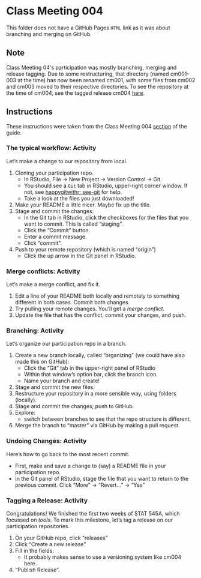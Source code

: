 # Class Meeting 004
This folder does not have a GitHub Pages `HTML` link as it was about branching and merging on GitHub.

## Note
Class Meeting 04's participation was mostly branching, merging and release tagging. Due to some restructuring, that directory (named cm001-003 at the time) has now been renamed cm001, with some files from cm002 and cm003 moved to their respective directories. To see the repository at the time of cm004, see the tagged release cm004 [here](https://github.com/dy-lin/STAT545-participation/tree/cm004).

## Instructions
These instructions were taken from the Class Meeting 004 [section](https://stat545guidebook.netlify.com/the-version-control-workflow.html) of the guide.

### The typical workflow: Activity

Let’s make a change to our repository from local.

1. Cloning your participation repo.
    * In RStudio, File -> New Project -> Version Control -> Git.
    * You should see a `Git` tab in RStudio, upper-right corner window. If not, see [happygitwithr: see-git](http://happygitwithr.com/rstudio-see-git.html) for help.
    * Take a look at the files you just downloaded!
1. Make your README a little nicer. Maybe fix up the title.
1. Stage and commit the changes:
    * In the Git tab in RStudio, click the checkboxes for the files that you want to commit. This is called “staging”.
    * Click the “Commit” button.
    * Enter a commit message.
    * Click “commit”.
1. Push to your remote repository (which is named “origin”)
    * Click the up arrow in the Git panel in RStudio.
    
### Merge conflicts: Activity
Let’s make a merge conflict, and fix it.

1. Edit a line of your README both locally and remotely to something different in both cases. Commit both changes.
1. Try pulling your remote changes. You’ll get a _merge conflict_.
1. Update the file that has the conflict, commit your changes, and push.

### Branching: Activity
Let’s organize our participation repo in a branch.

1. Create a new branch locally, called “organizing” (we could have also made this on GitHub):
    * Click the “Git” tab in the upper-right panel of RStudio
    * Within that window’s option bar, click the branch icon.
    * Name your branch and create!
1. Stage and commit the new files.
1. Restructure your repository in a more sensible way, using folders (locally).
1. Stage and commit the changes; push to GitHub.
1. Explore:
    * switch between branches to see that the repo structure is different.
1. Merge the branch to “master” via GitHub by making a pull request.

### Undoing Changes: Activity
Here’s how to go back to the most recent commit.

* First, make and save a change to (say) a README file in your participation repo.
* In the Git panel of RStudio, stage the file that you want to return to the previous commit. Click “More” -> “Revert…” -> “Yes”

### Tagging a Release: Activity
Congratulations! We finished the first two weeks of STAT 545A, which focussed on _tools_. To mark this milestone, let’s tag a release on our participation repositories.

1. On your GitHub repo, click “releases”
1. Click “Create a new release”
1. Fill in the fields:
    * It probably makes sense to use a versioning system like cm004 here.
1. “Publish Release”.
